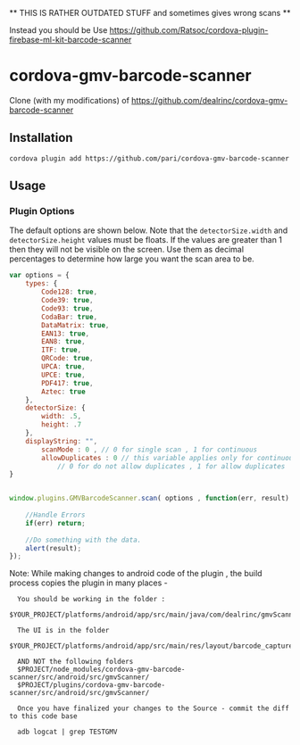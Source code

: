 ** THIS IS RATHER OUTDATED STUFF and sometimes gives wrong scans **


Instead you should be Use https://github.com/Ratsoc/cordova-plugin-firebase-ml-kit-barcode-scanner


cordova-gmv-barcode-scanner
===========================

Clone (with my modifications) of https://github.com/dealrinc/cordova-gmv-barcode-scanner

Installation
------------

````
cordova plugin add https://github.com/pari/cordova-gmv-barcode-scanner
````

Usage
-----

### Plugin Options

The default options are shown below. Note that the `detectorSize.width` and `detectorSize.height` values must be floats. If the values are greater than 1 then they will not be visible on the screen. Use them as decimal percentages to determine how large you want the scan area to be.
````javascript
var options = {
	types: {
		Code128: true,
		Code39: true,
		Code93: true,
		CodaBar: true,
		DataMatrix: true,
		EAN13: true,
		EAN8: true,
		ITF: true,
		QRCode: true,
		UPCA: true,
		UPCE: true,
		PDF417: true,
		Aztec: true
	},
	detectorSize: {
		width: .5,
		height: .7
	},
	displayString: "",
        scanMode : 0 , // 0 for single scan , 1 for continuous 
        allowDuplicates : 0 // this variable applies only for continuous mode , 
            // 0 for do not allow duplicates , 1 for allow duplicates 
}


window.plugins.GMVBarcodeScanner.scan( options , function(err, result) { 
    
	//Handle Errors
	if(err) return;
	
	//Do something with the data.
	alert(result);
});


````

Note: While making changes to android code of the plugin , 
      the build process copies the plugin in many places - 
      
      You should be working in the folder :
      $YOUR_PROJECT/platforms/android/app/src/main/java/com/dealrinc/gmvScanner/
      
      The UI is in the folder 
      $YOUR_PROJECT/platforms/android/app/src/main/res/layout/barcode_capture.xml
      
      AND NOT the following folders
      $PROJECT/node_modules/cordova-gmv-barcode-scanner/src/android/src/gmvScanner/
      $PROJECT/plugins/cordova-gmv-barcode-scanner/src/android/src/gmvScanner/

      Once you have finalized your changes to the Source - commit the diff to this code base
      
      adb logcat | grep TESTGMV
      
